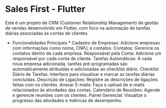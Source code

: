 
# Sales First - Flutter
Este é um projeto de CRM (Customer Relationship Management) de gestão de vendas desenvolvido em Flutter, com foco na automação de tarefas diárias associadas às contas de clientes.

* Funcionalidades Principais *
Cadastro de Empresas: Adicione empresas com informações como nome, CNPJ, e contatos.
Contatos: Gerencie os contatos dentro de cada empresa.
Responsável pela Conta: Adicione um responsável por cada conta de cliente.
Tarefas Automáticas: A cada nova empresa adicionada, tarefas pré-programadas são automaticamente atribuídas e adicionadas ao checklist diário.
Checklist Diário de Tarefas: Interface para visualizar e marcar as tarefas diárias concluídas.
Descrição de Ligações: Registre as descrições de ligações feitas com os clientes.
Anexar E-mails: Faça o upload de e-mails relacionados às atividades das contas.
Calendário de Reuniões: Agende e gerencie reuniões com os clientes.
Painel Gerencial: Visualize o progresso das atividades e métricas de desempenho.
